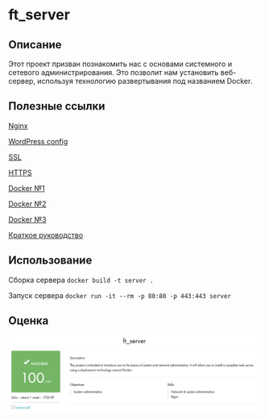 # ft_server

## Описание

Этот проект призван познакомить нас с основами системного и сетевого администрирования. Это позволит нам установить веб-сервер, используя технологию развертывания под названием Docker.

## Полезные ссылки

[Nginx](https://nginx.org/ru/docs/beginners_guide.html#control)

[WordPress config](https://codex.wordpress.org/%D0%A0%D0%B5%D0%B4%D0%B0%D0%BA%D1%82%D0%B8%D1%80%D0%BE%D0%B2%D0%B0%D0%BD%D0%B8%D0%B5_wp-config.php)

[SSL](https://habr.com/ru/post/352722/)

[HTTPS](https://wiki.merionet.ru/servernye-resheniya/45/kak-nastroit-redirekt-s-http-na-https-v-nginx/)

[Docker №1](https://habr.com/ru/company/ruvds/blog/438796/)

[Docker №2](https://www.youtube.com/watch?v=QF4ZF857m44)

[Docker №3](https://www.youtube.com/watch?v=Sa7uOGczoHc)

[Краткое руководство](https://forhjy.medium.com/how-to-install-lemp-wordpress-on-debian-buster-by-using-dockerfile-1-75ddf3ede861)

## Использование

Сборка сервера
``docker build -t server .``

Запуск сервера
``docker run -it --rm -p 80:80 -p 443:443 server``

## Оценка

![alt tag](media/appraisal_ft_server.png "Оценка проекта ft_server")
